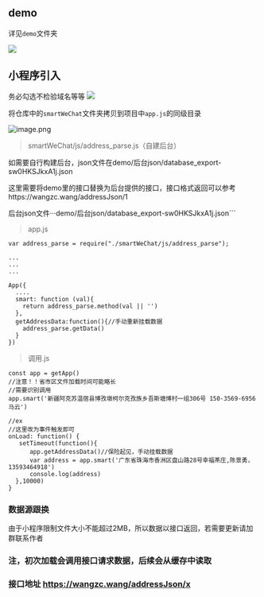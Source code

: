 <!--
 * @Author: wangzhichiao<https://github.com/wzc570738205>
 * @Date: 2020-04-21 14:24:59
 * @LastEditors: wangzhichiao<https://github.com/wzc570738205>
 * @LastEditTime: 2020-05-22 10:24:03
 -->


## demo

详见```demo```文件夹

![](https://gitee.com/Wzhichao/img/raw/master/uPic/HiovfR25%20.png) 

## 小程序引入
务必勾选不检验域名等等
![](https://gitee.com/Wzhichao/img/raw/master/uPic/q50LEr14%20.png)

将仓库中的```smartWeChat```文件夹拷贝到项目中```app.js```的同级目录

![image.png](https://gitee.com/Wzhichao/img/raw/master/uPic/P2DFuD45%20.png)

> smartWeChat/js/address_parse.js（自建后台）

如需要自行构建后台，json文件在demo/后台json/database_export-sw0HKSJkxA1j.json

这里需要将demo里的接口替换为后台提供的接口，接口格式返回可以参考https://wangzc.wang/addressJson/1

后台json文件···demo/后台json/database_export-sw0HKSJkxA1j.json```

> app.js
```
var address_parse = require("./smartWeChat/js/address_parse");

...
...
...

App({
  ....
  smart: function (val){
    return address_parse.method(val || '')
  },
  getAddressData:function(){//手动重新挂载数据
    address_parse.getData()
  }
})

```

> 调用.js
```
const app = getApp()
//注意！！省市区文件加载时间可能略长
//需要识别调用  
app.smart('新疆阿克苏温宿县博孜墩柯尔克孜族乡吾斯塘博村一组306号 150-3569-6956 马云')

//ex
//这里改为事件触发即可
onLoad: function() {
   setTimeout(function(){
      app.getAddressData()//保险起见，手动挂载数据
      var address = app.smart('广东省珠海市香洲区盘山路28号幸福茶庄,陈景勇，13593464918')
      console.log(address)
  },10000) 
}

```
### 数据源跟换

由于小程序限制文件大小不能超过2MB，所以数据以接口返回，若需要更新请加群联系作者

### 注，初次加载会调用接口请求数据，后续会从缓存中读取
### 接口地址 https://wangzc.wang/addressJson/x
